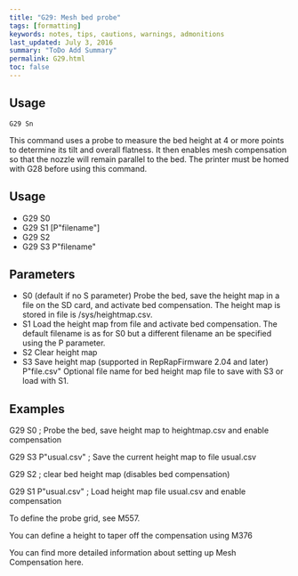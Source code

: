 ```yaml
---
title: "G29: Mesh bed probe" 
tags: [formatting]
keywords: notes, tips, cautions, warnings, admonitions
last_updated: July 3, 2016
summary: "ToDo Add Summary"
permalink: G29.html
toc: false
---
```



## Usage ##
```
G29 Sn
```

This command uses a probe to measure the bed height at 4 or more points to determine its tilt and overall flatness. It then enables mesh compensation so that the nozzle will remain parallel to the bed. The printer must be homed with G28 before using this command.

## Usage ##

+ G29 S0
+ G29 S1 [P"filename"]
+ G29 S2
+ G29 S3 P"filename"

## Parameters ##

+ S0 (default if no S parameter) Probe the bed, save the height map in a file on the SD card, and activate bed compensation. The height map is stored in file is /sys/heightmap.csv.
+ S1 Load the height map from file and activate bed compensation. The default filename is as for S0 but a different filename an be specified using the P parameter.
+ S2 Clear height map
+ S3 Save height map (supported in RepRapFirmware 2.04 and later)
P"file.csv" Optional file name for bed height map file to save with S3 or load with S1.
## Examples ##

G29 S0 ; Probe the bed, save height map to heightmap.csv and enable compensation

G29 S3 P"usual.csv" ; Save the current height map to file usual.csv

G29 S2 ; clear bed height map (disables bed compensation)

G29 S1 P"usual.csv" ; Load height map file usual.csv and enable compensation

To define the probe grid, see M557.

You can define a height to taper off the compensation using M376

You can find more detailed information about setting up Mesh Compensation here.
